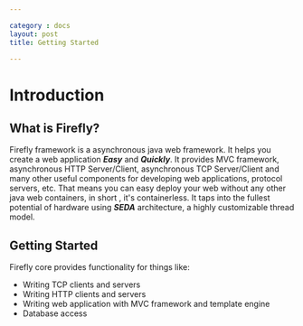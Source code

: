 ```yaml
---

category : docs
layout: post
title: Getting Started

---
```


# Introduction

## What is Firefly?

Firefly framework is a asynchronous java web framework. It helps you create a web application ***Easy*** and ***Quickly***. It provides MVC framework, asynchronous HTTP Server/Client, asynchronous TCP Server/Client and many other useful components for developing web applications, protocol servers, etc. That means you can easy deploy your web without any other java web containers, in short , it's containerless. It taps into the fullest potential of hardware using ***SEDA*** architecture, a highly customizable thread model.

## Getting Started

Firefly core provides functionality for things like:
- Writing TCP clients and servers
- Writing HTTP clients and servers
- Writing web application with MVC framework and template engine
- Database access
